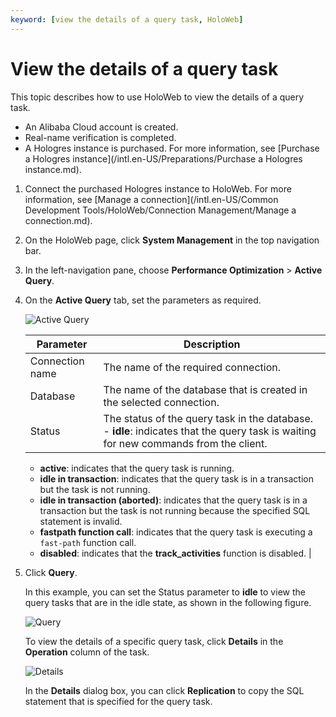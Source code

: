 ```yaml
---
keyword: [view the details of a query task, HoloWeb]
---
```


# View the details of a query task

This topic describes how to use HoloWeb to view the details of a query task.

-   An Alibaba Cloud account is created.
-   Real-name verification is completed.
-   A Hologres instance is purchased. For more information, see [Purchase a Hologres instance](/intl.en-US/Preparations/Purchase a Hologres instance.md).

1.  Connect the purchased Hologres instance to HoloWeb. For more information, see [Manage a connection](/intl.en-US/Common Development Tools/HoloWeb/Connection Management/Manage a connection.md).

2.  On the HoloWeb page, click **System Management** in the top navigation bar.

3.  In the left-navigation pane, choose **Performance Optimization** \> **Active Query**.

4.  On the **Active Query** tab, set the parameters as required.

    ![Active Query](https://static-aliyun-doc.oss-accelerate.aliyuncs.com/assets/img/en-US/9969182061/p141399.png)

    |Parameter|Description|
    |---------|-----------|
    |Connection name|The name of the required connection.|
    |Database|The name of the database that is created in the selected connection.|
    |Status|The status of the query task in the database.    -   **idle**: indicates that the query task is waiting for new commands from the client.
    -   **active**: indicates that the query task is running.
    -   **idle in transaction**: indicates that the query task is in a transaction but the task is not running.
    -   **idle in transaction \(aborted\)**: indicates that the query task is in a transaction but the task is not running because the specified SQL statement is invalid.
    -   **fastpath function call**: indicates that the query task is executing a `fast-path` function call.
    -   **disabled**: indicates that the **track\_activities** function is disabled. |

5.  Click **Query**.

    In this example, you can set the Status parameter to **idle** to view the query tasks that are in the idle state, as shown in the following figure.

    ![Query](https://static-aliyun-doc.oss-accelerate.aliyuncs.com/assets/img/en-US/9969182061/p141659.png)

    To view the details of a specific query task, click **Details** in the **Operation** column of the task.

    ![Details](https://static-aliyun-doc.oss-accelerate.aliyuncs.com/assets/img/en-US/9969182061/p141697.png)

    In the **Details** dialog box, you can click **Replication** to copy the SQL statement that is specified for the query task.


